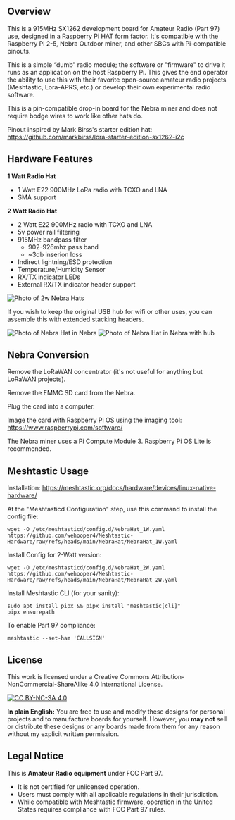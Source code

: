 ## Overview

This is a 915MHz SX1262 development board for Amateur Radio (Part 97) use, designed in a Raspberry Pi HAT form factor. It's compatible with the Raspberry Pi 2-5, Nebra Outdoor miner, and other SBCs with Pi-compatible pinouts.

This is a simple “dumb” radio module; the software or "firmware" to drive it runs as an application on the host Raspberry Pi. This gives the end operator the ability to use this with their favorite open-source amateur radio projects (Meshtastic, Lora-APRS, etc.) or develop their own experimental radio software.

This is a pin-compatible drop-in board for the Nebra miner and does not require bodge wires to work like other hats do.

Pinout inspired by Mark Birss's starter edition hat:
https://github.com/markbirss/lora-starter-edition-sx1262-i2c

## Hardware Features

**1 Watt Radio Hat**
* 1 Watt E22 900MHz LoRa radio with TCXO and LNA
* SMA support

**2 Watt Radio Hat**
* 2 Watt E22 900MHz radio with TCXO and LNA
* 5v power rail filtering
* 915MHz bandpass filter
  * 902-926mhz pass band
  * ~3db inserion loss
* Indirect lightning/ESD protection
* Temperature/Humidity Sensor
* RX/TX indicator LEDs
* External RX/TX indicator header support



![Photo of 2w Nebra Hats](/static/IMG_2807.jpeg)

If you wish to keep the original USB hub for wifi or other uses, you can assemble this with extended stacking headers.

![Photo of Nebra Hat in Nebra](/static/IMG_2808.jpeg)
![Photo of Nebra Hat in Nebra with hub](/static/IMG_2809.jpeg)

## Nebra Conversion

Remove the LoRaWAN concentrator (it's not useful for anything but LoRaWAN projects).

Remove the EMMC SD card from the Nebra.

Plug the card into a computer.

Image the card with Raspberry Pi OS using the imaging tool: https://www.raspberrypi.com/software/

The Nebra miner uses a Pi Compute Module 3. Raspberry Pi OS Lite is recommended.

## Meshtastic Usage

Installation: https://meshtastic.org/docs/hardware/devices/linux-native-hardware/

At the "Meshtasticd Configuration" step, use this command to install the config file:

```
wget -O /etc/meshtasticd/config.d/NebraHat_1W.yaml https://github.com/wehooper4/Meshtastic-Hardware/raw/refs/heads/main/NebraHat/NebraHat_1W.yaml
```

Install Config for 2-Watt version:
```
wget -O /etc/meshtasticd/config.d/NebraHat_2W.yaml https://github.com/wehooper4/Meshtastic-Hardware/raw/refs/heads/main/NebraHat/NebraHat_2W.yaml
```

Install Meshtastic CLI (for your sanity):
```
sudo apt install pipx && pipx install "meshtastic[cli]"
pipx ensurepath
```

To enable Part 97 compliance:
```
meshtastic --set-ham 'CALLSIGN'
```

## License
This work is licensed under a Creative Commons Attribution-NonCommercial-ShareAlike 4.0 International License.

[![CC BY-NC-SA 4.0](https://licensebuttons.net/l/by-nc-sa/4.0/88x31.png)](https://creativecommons.org/licenses/by-nc-sa/4.0/)

**In plain English:** You are free to use and modify these designs for personal projects and to manufacture boards for yourself. However, you **may not** sell or distribute these designs or any boards made from them for any reason without my explicit written permission.

## Legal Notice
This is **Amateur Radio equipment** under FCC Part 97.

* It is not certified for unlicensed operation.
* Users must comply with all applicable regulations in their jurisdiction.
* While compatible with Meshtastic firmware, operation in the United States requires compliance with FCC Part 97 rules.
